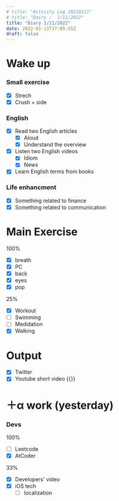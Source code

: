 ```yaml
---
# title: "Activity Log 20220111"
# title: "Dairy ;  1/11/2022"
title: "Diary 1/11/2022"  
date: 2022-01-11T17:05:55Z
draft: false
---
```


# Wake up

### Small exercise

- [x]  Strech
- [x]  Crush + side

### English

- [x]  Read two English articles
    - [x]  Aloud
    - [x]  Understand the overview
- [x]  Listen two English videos
    - [x]  Idiom
    - [x]  News
- [x]  Learn English terms from books

### Life enhancment

- [x]  Something related to finance
- [x]  Something related to communication

# Main Exercise

100%

- [x]  breath
- [x]  PC
- [x]  back
- [x]  eyes
- [x]  pop

25%

- [x]  Workout
- [ ]  Swimming
- [ ]  Medidation
- [x]  Walking

# Output

- [x]  Twitter
- [x]  Youtube short video {{<youtube _rNYbnoe0yQ>}}

# ＋α work (yesterday)

### Devs

100%

- [ ]  Leetcode
- [x]  AtCoder

33%

- [x]  Developers' video
- [x]  iOS tech
    - [ ]  localization